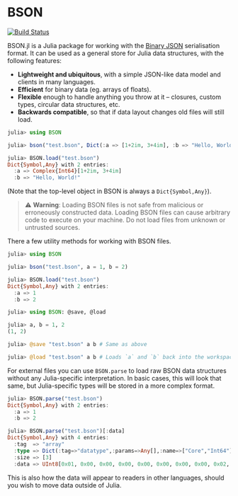 # BSON

[![Build Status](https://travis-ci.org/MikeInnes/BSON.jl.svg?branch=master)](https://travis-ci.org/MikeInnes/BSON.jl)

BSON.jl is a Julia package for working with the [Binary JSON](http://bsonspec.org/) serialisation format. It can be used as a general store for Julia data structures, with the following features:

* **Lightweight and ubiquitous**, with a simple JSON-like data model and clients in many languages.
* **Efficient** for binary data (eg. arrays of floats).
* **Flexible** enough to handle anything you throw at it – closures, custom types, circular data structures, etc.
* **Backwards compatible**, so that if data layout changes old files will still load.

```julia
julia> using BSON

julia> bson("test.bson", Dict(:a => [1+2im, 3+4im], :b => "Hello, World!"))

julia> BSON.load("test.bson")
Dict{Symbol,Any} with 2 entries:
  :a => Complex{Int64}[1+2im, 3+4im]
  :b => "Hello, World!"
```

(Note that the top-level object in BSON is always a `Dict{Symbol,Any}`).

> ⚠️ **Warning**: Loading BSON files is not safe from malicious or erroneously constructed data. Loading BSON files can cause arbitrary code to execute on your machine. Do not load files from unknown or untrusted sources.

There a few utility methods for working with BSON files.

```julia
julia> using BSON

julia> bson("test.bson", a = 1, b = 2)

julia> BSON.load("test.bson")
Dict{Symbol,Any} with 2 entries:
  :a => 1
  :b => 2

julia> using BSON: @save, @load

julia> a, b = 1, 2
(1, 2)

julia> @save "test.bson" a b # Same as above

julia> @load "test.bson" a b # Loads `a` and `b` back into the workspace
```

For external files you can use `BSON.parse` to load raw BSON data structures
without any Julia-specific interpretation. In basic cases, this will look that
same, but Julia-specific types will be stored in a more complex format.

```julia
julia> BSON.parse("test.bson")
Dict{Symbol,Any} with 2 entries:
  :a => 1
  :b => 2

julia> BSON.parse("test.bson")[:data]
Dict{Symbol,Any} with 4 entries:
  :tag  => "array"
  :type => Dict(:tag=>"datatype",:params=>Any[],:name=>["Core","Int64"])
  :size => [3]
  :data => UInt8[0x01, 0x00, 0x00, 0x00, 0x00, 0x00, 0x00, 0x00, 0x02, 0x00  …  ]
```

This is also how the data will appear to readers in other languages, should you
wish to move data outside of Julia.
